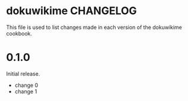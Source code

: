 # dokuwikime CHANGELOG

This file is used to list changes made in each version of the dokuwikime cookbook.

# 0.1.0

Initial release.

- change 0
- change 1

